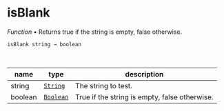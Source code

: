 # isBlank

_Function_ &bull; Returns true if the string is empty, false otherwise.

<pre><code>isBlank string &rarr; boolean</code></pre>
<br>

| name | type | description |
|------|------|-------------|
|string|[`String`][string]|The string to test.|
|boolean|[`Boolean`][boolean]|True if the string is empty, false otherwise.|



[string]: https://developer.mozilla.org/en-US/docs/Web/JavaScript/Reference/Global_Objects/String
[boolean]: #